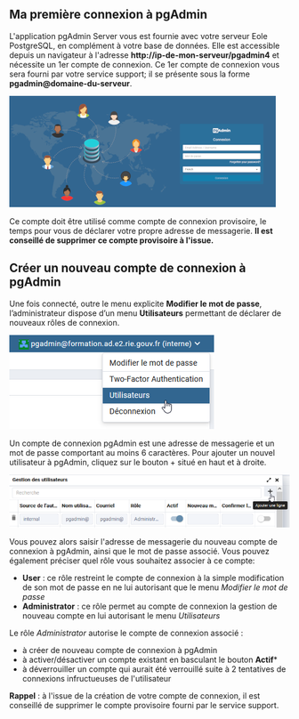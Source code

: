 ## Ma première connexion à pgAdmin
L'application pgAdmin Server vous est fournie avec votre serveur Eole PostgreSQL, en complément à votre base de données. Elle est accessible depuis un navigateur à l'adresse
**http://ip-de-mon-serveur/pgadmin4** et nécessite un 1er compte de connexion.
Ce 1er compte de connexion vous sera fourni par votre service support; il se présente sous la forme **pgadmin@domaine-du-serveur**.

![acceuil](./img/acceuil.png)

Ce compte doit être utilisé comme compte de connexion provisoire, le temps pour vous de déclarer votre propre adresse de messagerie.
**Il est conseillé de supprimer ce compte provisoire à l'issue.**

## Créer un nouveau compte de connexion à pgAdmin
Une fois connecté, outre le menu explicite **Modifier le mot de passe**, l’administrateur dispose d’un menu **Utilisateurs** permettant de déclarer de nouveaux rôles de connexion.

![users](./img/users.png)

Un compte de connexion pgAdmin est une adresse de messagerie et un mot de passe comportant au moins 6 caractères. Pour ajouter un nouvel
utilisateur à pgAdmin, cliquez sur le bouton + situé en haut et à droite.

![users](./img/add-users.png)

Vous pouvez alors saisir l'adresse de messagerie du nouveau compte de connexion à pgAdmin, ainsi que le mot de passe associé.
Vous pouvez également préciser quel rôle vous souhaitez associer à ce compte:
* **User** : ce rôle restreint le compte de connexion à la simple modification de son mot de passe en ne lui autorisant que le menu *Modifier le mot de passe*
* **Administrator** : ce rôle permet au compte de connexion la gestion de nouveau compte en lui autorisant le menu *Utilisateurs*

Le rôle *Administrator* autorise le compte de connexion associé :
* à créer de nouveau compte de connexion à pgAdmin
* à activer/désactiver un compte existant en basculant le bouton **Actif***
* à déverrouiller un compte qui aurait été verrouillé suite à 2 tentatives de connexions infructueuses de l'utilisateur


**Rappel** : à l'issue de la création de votre compte de connexion, il est conseillé de supprimer le compte provisoire fourni par le service support.
